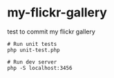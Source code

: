 # my-flickr-gallery
test to commit my flickr gallery

```
# Run unit tests
php unit-test.php

# Run dev server
php -S localhost:3456
```
